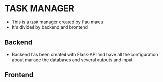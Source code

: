 # TASK MANAGER
 - This is a task manager created by Pau mateu
 - It's divided by backend and brontend

## Backend
 - Backend has been created with Flask-API and have all the configuration about manage the databases and
several outputs and input


## Frontend
